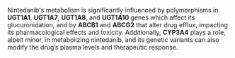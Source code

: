 Nintedanib's metabolism is significantly influenced by polymorphisms in **UGT1A1**, **UGT1A7**, **UGT1A8**, and **UGT1A10** genes which affect its glucuronidation, and by **ABCB1** and **ABCG2** that alter drug efflux, impacting its pharmacological effects and toxicity. Additionally, **CYP3A4** plays a role, albeit minor, in metabolizing nintedanib, and its genetic variants can also modify the drug’s plasma levels and therapeutic response.